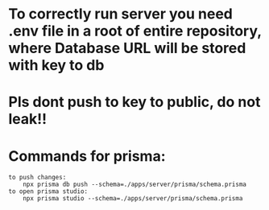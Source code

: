 # To correctly run server you need .env file in a root of entire repository, where Database URL will be stored with key to db
# Pls dont push to key to public, do not leak!!

# Commands for prisma:
    to push changes:
        npx prisma db push --schema=./apps/server/prisma/schema.prisma
    to open prisma studio:
        npx prisma studio --schema=./apps/server/prisma/schema.prisma
